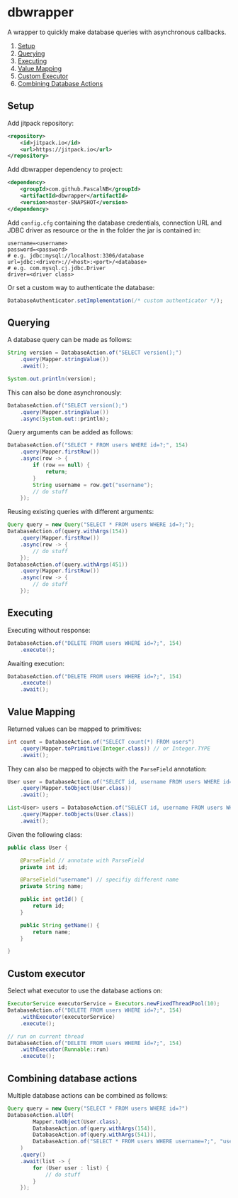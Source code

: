 # dbwrapper

A wrapper to quickly make database queries with asynchronous callbacks.
1. [Setup](#setup)
2. [Querying](#querying)
3. [Executing](#executing)
4. [Value Mapping](#value-mapping)
5. [Custom Executor](#custom-executor)
6. [Combining Database Actions](#combining-database-actions)

## Setup

Add jitpack repository:

```xml
<repository>
    <id>jitpack.io</id>
    <url>https://jitpack.io</url>
</repository>
```

Add dbwrapper dependency to project:

```xml
<dependency>
    <groupId>com.github.PascalNB</groupId>
    <artifactId>dbwrapper</artifactId>
    <version>master-SNAPSHOT</version>
</dependency>
```

Add ``config.cfg`` containing the database credentials, connection URL and JDBC driver as resource or the in the folder the jar is contained in:

```properties
username=<username>
password=<password>
# e.g. jdbc:mysql://localhost:3306/database
url=jdbc:<driver>://<host>:<port>/<database>
# e.g. com.mysql.cj.jdbc.Driver
driver=<driver class>
```

Or set a custom way to authenticate the database:

```java
DatabaseAuthenticator.setImplementation(/* custom authenticator */);
```

## Querying

A database query can be made as follows:

```java
String version = DatabaseAction.of("SELECT version();")
    .query(Mapper.stringValue())
    .await();

System.out.println(version);
```

This can also be done asynchronously:

```java
DatabaseAction.of("SELECT version();")
    .query(Mapper.stringValue())
    .async(System.out::println);
```

Query arguments can be added as follows:

```java
DatabaseAction.of("SELECT * FROM users WHERE id=?;", 154)
    .query(Mapper.firstRow())
    .async(row -> {
        if (row == null) {
            return;
        }
        String username = row.get("username");
        // do stuff
    });
```

Reusing existing queries with different arguments:

```java
Query query = new Query("SELECT * FROM users WHERE id=?;");
DatabaseAction.of(query.withArgs(154))
    .query(Mapper.firstRow())
    .async(row -> {
        // do stuff
    });
DatabaseAction.of(query.withArgs(451))
    .query(Mapper.firstRow())
    .async(row -> {
        // do stuff
    });
```

## Executing

Executing without response:

```java
DatabaseAction.of("DELETE FROM users WHERE id=?;", 154)
    .execute();
```

Awaiting execution:

```java
DatabaseAction.of("DELETE FROM users WHERE id=?;", 154)
    .execute()
    .await();
```

## Value Mapping

Returned values can be mapped to primitives:

```java
int count = DatabaseAction.of("SELECT count(*) FROM users")
    .query(Mapper.toPrimitive(Integer.class)) // or Integer.TYPE
    .await();
```

They can also be mapped to objects with the `ParseField` annotation:

```java
User user = DatabaseAction.of("SELECT id, username FROM users WHERE id=?", 154)
    .query(Mapper.toObject(User.class))
    .await();

List<User> users = DatabaseAction.of("SELECT id, username FROM users WHERE username=?", "username")
    .query(Mapper.toObjects(User.class))
    .await();
```

Given the following class:

```java
public class User {

    @ParseField // annotate with ParseField
    private int id;

    @ParseField("username") // specifiy different name
    private String name;

    public int getId() {
        return id;
    }

    public String getName() {
        return name;
    }

}
```

## Custom executor

Select what executor to use the database actions on:

```java
ExecutorService executorService = Executors.newFixedThreadPool(10);
DatabaseAction.of("DELETE FROM users WHERE id=?;", 154)
    .withExecutor(executorService)
    .execute();

// run on current thread
DatabaseAction.of("DELETE FROM users WHERE id=?;", 154)
    .withExecutor(Runnable::run)
    .execute();
```

## Combining database actions

Multiple database actions can be combined as follows:

```java
Query query = new Query("SELECT * FROM users WHERE id=?")
DatabaseAction.allOf(
        Mapper.toObject(User.class),
        DatabaseAction.of(query.withArgs(154)),
        DatabaseAction.of(query.withArgs(541)),
        DatabaseAction.of("SELECT * FROM users WHERE username=?;", "username")
    )
    .query()
    .await(list -> {
        for (User user : list) {
            // do stuff
        }
    });
```
